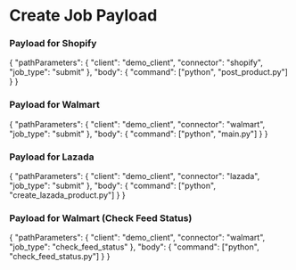 # Create Job Payload

### Payload for Shopify
{
  "pathParameters": {
    "client": "demo_client",
    "connector": "shopify",
    "job_type": "submit"
  },
  "body": {
    "command": ["python", "post_product.py"]
  }
}

### Payload for Walmart
{
  "pathParameters": {
    "client": "demo_client",
    "connector": "walmart",
    "job_type": "submit"
  },
  "body": {
    "command": ["python", "main.py"]
  }
}

### Payload for Lazada
{
  "pathParameters": {
    "client": "demo_client",
    "connector": "lazada",
    "job_type": "submit"
  },
  "body": {
    "command": ["python", "create_lazada_product.py"]
  }
}

### Payload for Walmart (Check Feed Status)
{
  "pathParameters": {
    "client": "demo_client",
    "connector": "walmart",
    "job_type": "check_feed_status"
  },
  "body": {
    "command": ["python", "check_feed_status.py"]
  }
}
